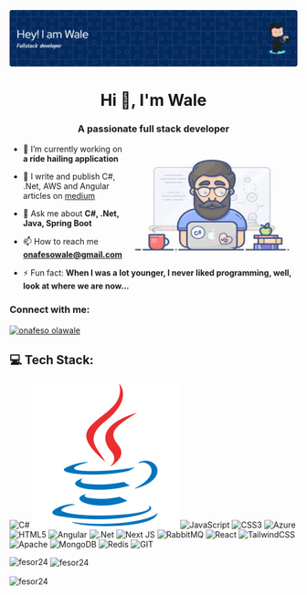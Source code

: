 ![Header](./github-header-image.png)
<h1 align="center">Hi 👋, I'm Wale</h1>
<h3 align="center">A passionate full stack developer</h3>
<img align="right" alt="swe" width="300" height="200" src="https://github.com/Fesor24/Fesor24/blob/main/swe-img.jpeg?raw=true" >

- 🔭 I’m currently working on **a ride hailing application**

- 📝 I write and publish C#, .Net, AWS and Angular articles on [medium](https://medium.com/@onafesowale)

- 💬 Ask me about **C#, .Net, Java, Spring Boot**

- 📫 How to reach me **onafesowale@gmail.com**

- ⚡ Fun fact:  **When I was a lot younger, I never liked programming, well, look at where we are now...**

<h3 align="left">Connect with me:</h3>
<p align="left">
<a href="https://www.linkedin.com/in/olawale-onafeso-41379822a" target="blank"><img align="center" src="https://raw.githubusercontent.com/rahuldkjain/github-profile-readme-generator/master/src/images/icons/Social/linked-in-alt.svg" alt="onafeso olawale" height="30" width="40" /></a>
</p>


## 💻 Tech Stack:
![C#](https://img.shields.io/badge/c%23-%23239120.svg?style=for-the-badge&logo=c-sharp&logoColor=white) ![Java](https://raw.githubusercontent.com/devicons/devicon/master/icons/java/java-original.svg) ![JavaScript](https://img.shields.io/badge/javascript-%23323330.svg?style=for-the-badge&logo=javascript&logoColor=%23F7DF1E) ![CSS3](https://img.shields.io/badge/css3-%231572B6.svg?style=for-the-badge&logo=css3&logoColor=white) ![Azure](https://img.shields.io/badge/azure-%230072C6.svg?style=for-the-badge&logo=microsoftazure&logoColor=white) ![HTML5](https://img.shields.io/badge/html5-%23E34F26.svg?style=for-the-badge&logo=html5&logoColor=white) ![Angular](https://img.shields.io/badge/angular-%23DD0031.svg?style=for-the-badge&logo=angular&logoColor=white) ![.Net](https://img.shields.io/badge/.NET-5C2D91?style=for-the-badge&logo=.net&logoColor=white) ![Next JS](https://img.shields.io/badge/Next-black?style=for-the-badge&logo=next.js&logoColor=white) ![RabbitMQ](https://img.shields.io/badge/rabbitmq-FF6600?style=for-the-badge&logo=rabbitmq&logoColor=white) ![React](https://img.shields.io/badge/react-%2320232a.svg?style=for-the-badge&logo=react&logoColor=%2361DAFB) ![TailwindCSS](https://img.shields.io/badge/tailwindcss-%2338B2AC.svg?style=for-the-badge&logo=tailwind-css&logoColor=white) ![Apache](https://img.shields.io/badge/apache-%23D42029.svg?style=for-the-badge&logo=apache&logoColor=white) ![MongoDB](https://img.shields.io/badge/MongoDB-%234ea94b.svg?style=for-the-badge&logo=mongodb&logoColor=white) ![Redis](https://img.shields.io/badge/redis-%23DD0031.svg?style=for-the-badge&logo=redis&logoColor=white) ![GIT](https://img.shields.io/badge/Git-fc6d26?style=for-the-badge&logo=git&logoColor=white)

<p><img align="left" src="https://github-readme-stats.vercel.app/api/top-langs?username=fesor24&show_icons=true&locale=en&layout=compact" alt="fesor24" /></p>

<p>&nbsp;<img align="center" src="https://github-readme-stats.vercel.app/api?username=fesor24&show_icons=true&locale=en" alt="fesor24" /></p>

<p><img align="center" src="https://github-readme-streak-stats.herokuapp.com/?user=fesor24&" alt="fesor24" /></p>
